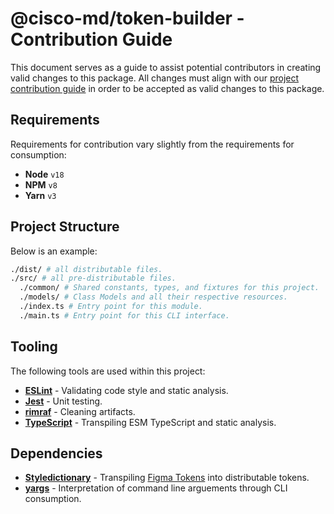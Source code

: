 # @cisco-md/token-builder - Contribution Guide

This document serves as a guide to assist potential contributors in creating valid changes to this package. All changes must align with our [project contribution guide](../../../CONTRIBUTING.md) in order to be accepted as valid changes to this package.

## Requirements

Requirements for contribution vary slightly from the requirements for consumption:

* **Node** `v18`
* **NPM** `v8`
* **Yarn** `v3`

## Project Structure

Below is an example:

```bash
./dist/ # all distributable files.
./src/ # all pre-distributable files.
  ./common/ # Shared constants, types, and fixtures for this project.
  ./models/ # Class Models and all their respective resources.
  ./index.ts # Entry point for this module.
  ./main.ts # Entry point for this CLI interface.
```

## Tooling

The following tools are used within this project:

* [**ESLint**](https://eslint.org/) - Validating code style and static analysis.
* [**Jest**](https://jestjs.io/) - Unit testing.
* [**rimraf**](https://github.com/isaacs/rimraf#readme) - Cleaning artifacts.
* [**TypeScript**](https://www.typescriptlang.org/) - Transpiling ESM TypeScript and static analysis.

## Dependencies

* [**Styledictionary**](https://amzn.github.io/style-dictionary/#/) - Transpiling [Figma Tokens](https://www.figmatokens.com/) into distributable tokens.
* [**yargs**](http://yargs.js.org/) - Interpretation of command line arguements through CLI consumption.
